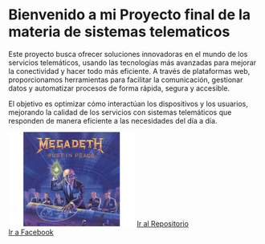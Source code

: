 <!DOCTYPE html><html lang="es">
<head>
    <meta charset="UTF-8">
    <meta name="viewport" content="width=device-width, initial-scale=1">
    <title>Introducción</title>
    <link href="https://cdn.jsdelivr.net/npm/bootstrap@5.3.0/dist/css/bootstrap.min.css" rel="stylesheet">
</head>
<body>
    <div class="container text-center mt-5">
        <h1 class="mb-4">Bienvenido a mi Proyecto final de la materia de sistemas telematicos</h1>
        <p class="lead"><p></p>Este proyecto busca ofrecer soluciones innovadoras en el mundo de los servicios telemáticos, usando las tecnologías más avanzadas para mejorar la conectividad y hacer todo más eficiente. A través de plataformas web, proporcionamos herramientas para facilitar la comunicación, gestionar datos y automatizar procesos de forma rápida, segura y accesible.</p>

<p>El objetivo es optimizar cómo interactúan los dispositivos y los usuarios, mejorando la calidad de los servicios con sistemas telemáticos que responden de manera eficiente a las necesidades del día a día.</p>
        <img src="img-1.png" alt="Descripción de la imagen" class="img-fluid mb-4" style="max-width: 50%; height: auto;">
        <a href="https://github.com/TU-USUARIO/TU-REPOSITORIO" class="btn btn-primary" target="_blank">Ir al Repositorio</a>
    </div><div class="container text-center mt-5 mb-4">
    <a href="https://www.facebook.com/TU-PERFIL" class="btn btn-secondary" target="_blank">Ir a Facebook</a>
</div>

<script src="https://cdn.jsdelivr.net/npm/bootstrap@5.3.0/dist/js/bootstrap.bundle.min.js"></script>

</body>
</html>
